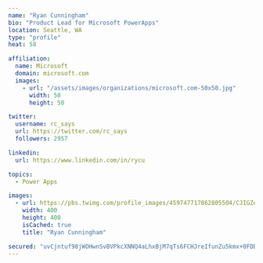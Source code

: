 ```yaml
---
name: "Ryan Cunningham"
bio: "Product Lead for Microsoft PowerApps"
location: Seattle, WA
type: "profile"
heat: 58

affiliation:
  name: Microsoft
  domain: microsoft.com
  images:
    - url: "/assets/images/organizations/microsoft.com-50x50.jpg"
      width: 50
      height: 50

twitter:
  username: rc_says
  url: https://twitter.com/rc_says
  followers: 2957

linkedin:
  url: https://www.linkedin.com/in/rycu

topics:
  - Power Apps

images:
  - url: https://pbs.twimg.com/profile_images/459747717862805504/CJIGZejd_400x400.png
    width: 400
    height: 400
    isCached: true
    title: "Ryan Cunningham"

secured: "uvCjntuf98jWOHwnSvBVPkcXNNQ4aLhxBjM7qTs6FCHJreIfunZu5kmx+0FDDugiiSWmrjplX/ojr6y3S4hcz1XPFzQbQItGpMmHG2UiuVIc+UeRjZCGwYXpaz/iN5IHzOa3bdYMDVJ2vNTDii6yoVyXWHwiupjK9H8HSy1y/7Xzmd0N0ezJ+qere6QBjKpJsKJguFNpAe4w2jzCk8NjiKY40e9Y/ASiK4R1hcXToP3iOeOoGoOjuejOHpQLPQncg9AAVs9UGSCEvMM37oXownfLkHdGobLxeKJtTFD2E+f9nEiTEBdLZoe1mihWHwjYxpteI9v80eEMYncY+yxQx7SoLq7Z7I7cGiuCgQZOqv/T7X8K+T8hMda9HWPCFhTiUbTcV7LES26DCEp644jnVonArdKuuCV65bzdGwVdkxc=;knWdAlXEjeMJBV9Am2OIfg=="
---
```


